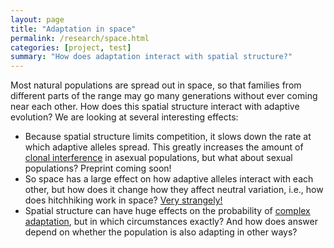 ```yaml
---
layout: page
title: "Adaptation in space"
permalink: /research/space.html
categories: [project, test]
summary: "How does adaptation interact with spatial structure?"
---
```


Most natural populations are spread out in space, so that families from different parts of the range
may go many generations without ever coming near each other. 
How does this spatial structure interact with adaptive evolution?
We are looking at several interesting effects:

- Because spatial structure limits competition, it slows down the rate at which adaptive alleles spread.
 This greatly increases the amount of [clonal interference](/research/interference.html) in asexual populations, 
 but what about sexual populations? Preprint coming soon!
- So space has a large effect on how adaptive alleles interact with each other, but how does it change how they affect 
neutral variation, i.e., how does hitchhiking work in space? [Very strangely!](http://biorxiv.org/content/early/2016/10/30/084426)
- Spatial structure can have huge effects on the probability of [complex adaptation](/research/complex.html),
but in which circumstances exactly? And how does answer depend on whether the population is also adapting in other ways?
